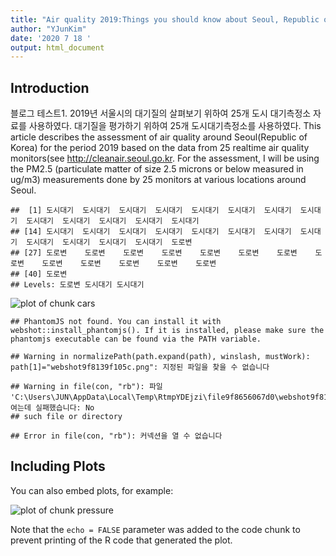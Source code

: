 ```yaml
---
title: "Air quality 2019:Things you should know about Seoul, Republic of Korea"
author: "YJunKim"
date: '2020 7 18 '
output: html_document
---
```




## Introduction
블로그 테스트1. 2019년 서울시의 대기질의 살펴보기 위하여 25개 도시 대기측정소 자료를 사용하였다. 대기질을 평가하기 위하여 25개 도시대기측정소를 사용하였다.
This article describes the assessment of air quality around Seoul(Republic of Korea) for the period 2019 based on the data from 25 realtime air quality monitors(see <http://cleanair.seoul.go.kr>. For the assessment, I will be using the PM2.5 (particulate matter of size 2.5 microns or below measured in ug/m3) measurements done by 25 monitors at various locations around Seoul.



```
##  [1] 도시대기  도시대기  도시대기  도시대기  도시대기  도시대기  도시대기  도시대기  도시대기  도시대기  도시대기  도시대기  도시대기 
## [14] 도시대기  도시대기  도시대기  도시대기  도시대기  도시대기  도시대기  도시대기  도시대기  도시대기  도시대기  도시대기  도로변   
## [27] 도로변    도로변    도로변    도로변    도로변    도로변    도로변    도로변    도로변    도로변    도로변    도로변    도로변   
## [40] 도로변   
## Levels: 도로변 도시대기 도시대기
```

![plot of chunk cars](figure/cars-1.png)

```
## PhantomJS not found. You can install it with webshot::install_phantomjs(). If it is installed, please make sure the phantomjs executable can be found via the PATH variable.
```

```
## Warning in normalizePath(path.expand(path), winslash, mustWork): path[1]="webshot9f8139f105c.png": 지정된 파일을 찾을 수 없습니다
```

```
## Warning in file(con, "rb"): 파일 'C:\Users\JUN\AppData\Local\Temp\RtmpYDEjzi\file9f8656067d0\webshot9f8139f105c.png'를 여는데 실패했습니다: No
## such file or directory
```

```
## Error in file(con, "rb"): 커넥션을 열 수 없습니다
```

## Including Plots

You can also embed plots, for example:

![plot of chunk pressure](figure/pressure-1.png)

Note that the `echo = FALSE` parameter was added to the code chunk to prevent printing of the R code that generated the plot.
